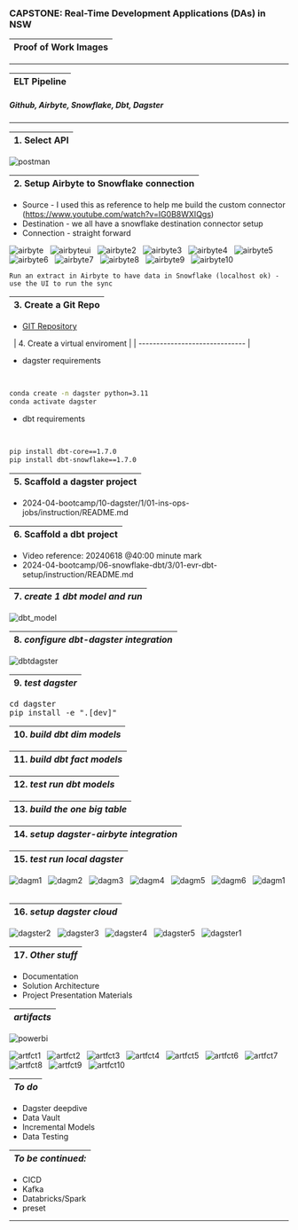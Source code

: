 ### CAPSTONE: Real-Time Development Applications (DAs) in NSW

| Proof of Work Images |
| -------------------- |

---

| ELT Pipeline |
| ------------ |

##### Github, Airbyte, Snowflake, Dbt, Dagster

---

| 1. Select API |
| ------------- |

![postman](docs/postman.png)

| 2. Setup Airbyte to Snowflake connection |
| ---------------------------------------- |

- Source - I used this as reference to help me build the custom connector (https://www.youtube.com/watch?v=IG0B8WXIQgs)
- Destination - we all have a snowflake destination connector setup
- Connection - straight forward

![airbyte](docs/airbyte.png)
&nbsp;
![airbyteui](docs/airbyte_ec2_ui.png)
&nbsp;
![airbyte2](docs/airbyte2.png)
&nbsp;
![airbyte3](docs/airbyte3.png)
&nbsp;
![airbyte4](docs/airbyte4.png)
&nbsp;
![airbyte5](docs/airbyte5.png)
&nbsp;
![airbyte6](docs/airbyte6.png)
&nbsp;
![airbyte7](docs/airbyte7.png)
&nbsp;
![airbyte8](docs/airbyte8.png)
&nbsp;
![airbyte9](docs/airbyte_ec2.png)
&nbsp;
![airbyte10](docs/airbytesnowflakeconnection.png)
&nbsp;

    Run an extract in Airbyte to have data in Snowflake (localhost ok) - use the UI to run the sync

| 3. Create a Git Repo |
| -------------------- |

- [GIT Repository](https://github.com/rockerben/dec_capstone/)

&nbsp;
| 4. Create a virtual enviroment |
| ------------------------------ |

- dagster requirements
  <pre>

```bash
conda create -n dagster python=3.11
conda activate dagster
```

</pre>

- dbt requirements
  <pre>

```bash
pip install dbt-core==1.7.0
pip install dbt-snowflake==1.7.0
```

</pre>

| 5. Scaffold a dagster project |
| ----------------------------- |

- 2024-04-bootcamp/10-dagster/1/01-ins-ops-jobs/instruction/README.md

| 6. Scaffold a dbt project |
| ------------------------- |

- Video reference: 20240618 @40:00 minute mark
- 2024-04-bootcamp/06-snowflake-dbt/3/01-evr-dbt-setup/instruction/README.md

| 7. _create 1 dbt model and run_ |
| ------------------------------- |

![dbt_model](docs/dbt_model.png)
&nbsp;

| 8. _configure dbt-dagster integration_ |
| -------------------------------------- |

![dbtdagster](docs/dbtdagster.png)
&nbsp;

| 9. _test dagster_ |
| ----------------- |

<pre>
cd dagster
pip install -e ".[dev]"
</pre>

| 10. _build dbt dim models_ |
| -------------------------- |

| 11. _build dbt fact models_ |
| --------------------------- |

| 12. _test run dbt models_ |
| ------------------------- |

| 13. _build the one big table_ |
| ----------------------------- |

| 14. _setup dagster-airbyte integration_ |
| --------------------------------------- |

| 15. _test run local dagster_ |
| ---------------------------- |

![dagm1](docs/dagster_materialize1.png)
&nbsp;
![dagm2](docs/dagster_materialize2.png)
&nbsp;
![dagm3](docs/dagster_materialize3.png)
&nbsp;
![dagm4](docs/dagster_materialize4.png)
&nbsp;
![dagm5](docs/dagster_ui1.png)
&nbsp;
![dagm6](docs/dagster_assets.png)
&nbsp;
![dagm1](docs/dagster_assets2.png)
&nbsp;

| 16. _setup dagster cloud_ |
| ------------------------- |

![dagster2](docs/dagster_cloud_error2.png)
&nbsp;
![dagster3](docs/dagster_cloud_error3.png)
&nbsp;
![dagster4](docs/dagster_cloud_error4.png)
&nbsp;
![dagster5](docs/dagster_cloud_waitlist_error1.png)
&nbsp;
![dagster1](docs/dagster_cloud.png)
&nbsp;

| 17. _Other stuff_ |
| ----------------- |

- Documentation
- Solution Architecture
- Project Presentation Materials

| _artifacts_ |
| ----------- |

![powerbi](docs/power_bi_setup.png)
&nbsp;

![artfct1](docs/snowflake1.png)
&nbsp;
![artfct2](docs/snowflake2.png)
&nbsp;
![artfct3](docs/snowflake3.png)
&nbsp;
![artfct4](docs/snowflake4.png)
&nbsp;
![artfct5](docs/snowflake5.png)
&nbsp;
![artfct6](docs/snowflake6.png)
&nbsp;
![artfct7](docs/snowflake7.png)
&nbsp;
![artfct8](docs/snowflake8.png)
&nbsp;
![artfct9](docs/snowflake9.png)
&nbsp;
![artfct10](docs/aws_ec2.png)
&nbsp;

| _To do_ |
| ------- |

- Dagster deepdive
- Data Vault
- Incremental Models
- Data Testing

| _To be continued:_ |
| ------------------ |

- CICD
- Kafka
- Databricks/Spark
- preset

---
